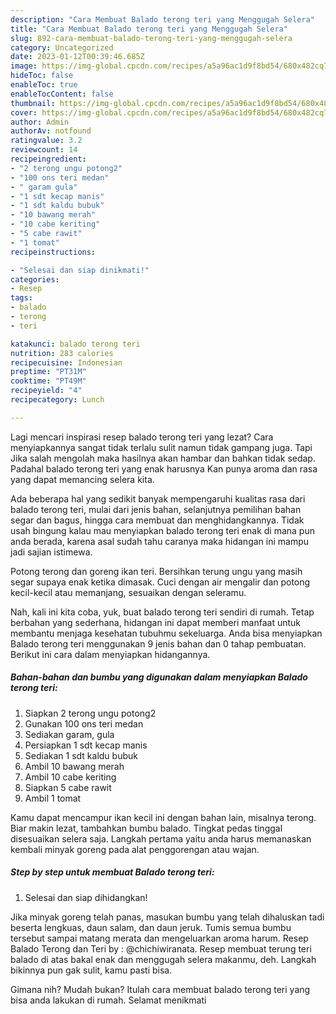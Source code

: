 ```yaml
---
description: "Cara Membuat Balado terong teri yang Menggugah Selera"
title: "Cara Membuat Balado terong teri yang Menggugah Selera"
slug: 892-cara-membuat-balado-terong-teri-yang-menggugah-selera
category: Uncategorized
date: 2023-01-12T00:39:46.685Z
image: https://img-global.cpcdn.com/recipes/a5a96ac1d9f8bd54/680x482cq70/balado-terong-teri-foto-resep-utama.jpg
hideToc: false
enableToc: true
enableTocContent: false
thumbnail: https://img-global.cpcdn.com/recipes/a5a96ac1d9f8bd54/680x482cq70/balado-terong-teri-foto-resep-utama.jpg
cover: https://img-global.cpcdn.com/recipes/a5a96ac1d9f8bd54/680x482cq70/balado-terong-teri-foto-resep-utama.jpg
author: Admin
authorAv: notfound
ratingvalue: 3.2
reviewcount: 14
recipeingredient:
- "2 terong ungu potong2"
- "100 ons teri medan"
- " garam gula"
- "1 sdt kecap manis"
- "1 sdt kaldu bubuk"
- "10 bawang merah"
- "10 cabe keriting"
- "5 cabe rawit"
- "1 tomat"
recipeinstructions:

- "Selesai dan siap dinikmati!"
categories:
- Resep
tags:
- balado
- terong
- teri

katakunci: balado terong teri 
nutrition: 283 calories
recipecuisine: Indonesian
preptime: "PT31M"
cooktime: "PT49M"
recipeyield: "4"
recipecategory: Lunch

---
```



Lagi mencari inspirasi resep balado terong teri yang lezat? Cara menyiapkannya sangat tidak terlalu sulit namun tidak gampang juga. Tapi Jika salah mengolah maka hasilnya akan hambar dan bahkan tidak sedap. Padahal balado terong teri yang enak harusnya Kan punya aroma dan rasa yang dapat memancing selera kita.


Ada beberapa hal yang sedikit banyak mempengaruhi kualitas rasa dari balado terong teri, mulai dari jenis bahan, selanjutnya pemilihan bahan segar dan bagus, hingga cara membuat dan menghidangkannya. Tidak usah bingung kalau mau menyiapkan balado terong teri enak di mana pun anda berada, karena asal sudah tahu caranya maka hidangan ini mampu jadi sajian istimewa.

Potong terong dan goreng ikan teri. Bersihkan terung ungu yang masih segar supaya enak ketika dimasak. Cuci dengan air mengalir dan potong kecil-kecil atau memanjang, sesuaikan dengan seleramu.


Nah, kali ini kita coba, yuk, buat balado terong teri sendiri di rumah. Tetap berbahan yang sederhana, hidangan ini dapat memberi manfaat untuk membantu menjaga kesehatan tubuhmu sekeluarga. Anda bisa menyiapkan Balado terong teri menggunakan 9 jenis bahan dan 0 tahap pembuatan. Berikut ini cara dalam menyiapkan hidangannya.

<!--inarticleads1-->

##### Bahan-bahan dan bumbu yang digunakan dalam menyiapkan Balado terong teri:

1. Siapkan 2 terong ungu potong2
1. Gunakan 100 ons teri medan
1. Sediakan  garam, gula
1. Persiapkan 1 sdt kecap manis
1. Sediakan 1 sdt kaldu bubuk
1. Ambil 10 bawang merah
1. Ambil 10 cabe keriting
1. Siapkan 5 cabe rawit
1. Ambil 1 tomat


Kamu dapat mencampur ikan kecil ini dengan bahan lain, misalnya terong. Biar makin lezat, tambahkan bumbu balado. Tingkat pedas tinggal disesuaikan selera saja. Langkah pertama yaitu anda harus memanaskan kembali minyak goreng pada alat penggorengan atau wajan. 

<!--inarticleads2-->

##### Step by step untuk membuat Balado terong teri:


1. Selesai dan siap dihidangkan!

Jika minyak goreng telah panas, masukan bumbu yang telah dihaluskan tadi beserta lengkuas, daun salam, dan daun jeruk. Tumis semua bumbu tersebut sampai matang merata dan mengeluarkan aroma harum. Resep Balado Terong dan Teri by : @chichiwiranata. Resep membuat terung teri balado di atas bakal enak dan menggugah selera makanmu, deh. Langkah bikinnya pun gak sulit, kamu pasti bisa. 

Gimana nih? Mudah bukan? Itulah cara membuat balado terong teri yang bisa anda lakukan di rumah. Selamat menikmati
